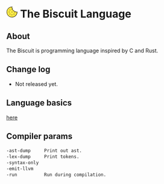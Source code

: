 # ![alt text](doc/biscuit_logo.png "logo") The Biscuit Language

## About
The Biscuit is programming language inspired by C and Rust.

## Change log
* Not released yet.

## Language basics
[here](https://github.com/travisdoor/bl/blob/master/doc/readme.md "here")

## Compiler params
```
-ast-dump     Print out ast.
-lex-dump     Print tokens.
-syntax-only 
-emit-llvm
-run          Run during compilation.
```
